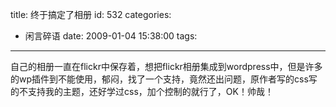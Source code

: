 title: 终于搞定了相册
id: 532
categories:
  - 闲言碎语
date: 2009-01-04 15:38:00
tags:
---

自己的相册一直在flickr中保存着，想把flickr相册集成到wordpress中，但是许多的wp插件到不能使用，郁闷，找了一个支持，竟然还出问题，原作者写的css写的不支持我的主题，还好学过css，加个控制的就行了，OK！帅哉！
